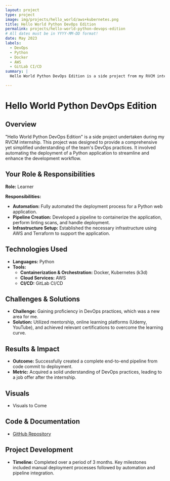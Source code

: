 ```yaml
---
layout: project
type: project
image: img/projects/hello_world/aws+kubernetes.png
title: Hello World Python DevOps Edition
permalink: projects/hello-world-python-devops-edition
# All dates must be in YYYY-MM-DD format!
date: May 2023
labels:
  - DevOps
  - Python
  - Docker
  - AWS
  - GitLab CI/CD
summary: |
  Hello World Python DevOps Edition is a side project from my RVCM internship designed to provide a comprehensive understanding of DevOps practices.

---
```


# **Hello World Python DevOps Edition**

## Overview
"Hello World Python DevOps Edition" is a side project undertaken during my RVCM internship. This project was designed to provide a comprehensive yet simplified understanding of the team's DevOps practices. It involved automating the deployment of a Python application to streamline and enhance the development workflow.

## Your Role & Responsibilities
**Role:** Learner

**Responsibilities:**
- **Automation:** Fully automated the deployment process for a Python web application.
- **Pipeline Creation:** Developed a pipeline to containerize the application, perform linting scans, and handle deployment.
- **Infrastructure Setup:** Established the necessary infrastructure using AWS and Terraform to support the application.

## Technologies Used
- **Languages:** Python
- **Tools:** 
  - **Containerization & Orchestration:** Docker, Kubernetes (k3d)
  - **Cloud Services:** AWS
  - **CI/CD:** GitLab CI/CD

## Challenges & Solutions
- **Challenge:** Gaining proficiency in DevOps practices, which was a new area for me.
- **Solution:** Utilized mentorship, online learning platforms (Udemy, YouTube), and achieved relevant certifications to overcome the learning curve.

## Results & Impact
- **Outcome:** Successfully created a complete end-to-end pipeline from code commit to deployment.
- **Metric:** Acquired a solid understanding of DevOps practices, leading to a job offer after the internship.

## Visuals
- Visuals to Come

## Code & Documentation
- [GitHub Repository](https://github.com/justin-loi/hello-world-python-devops)  

## Project Development
- **Timeline:** Completed over a period of 3 months. Key milestones included manual deployment processes followed by automation and pipeline integration.
